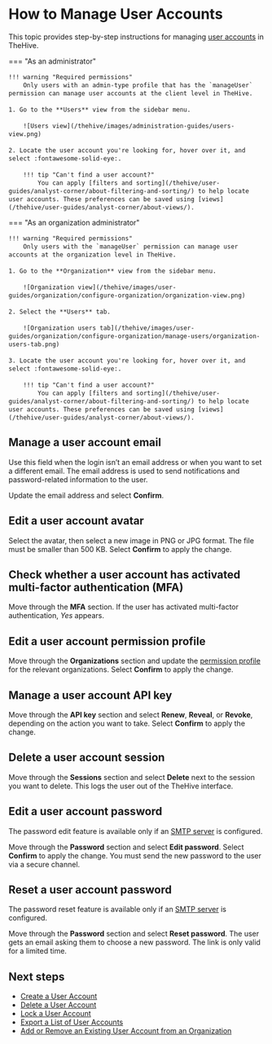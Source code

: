 # How to Manage User Accounts

This topic provides step-by-step instructions for managing [user accounts](about-user-accounts.md) in TheHive.

=== "As an administrator"

    !!! warning "Required permissions"
        Only users with an admin-type profile that has the `manageUser` permission can manage user accounts at the client level in TheHive.

    1. Go to the **Users** view from the sidebar menu.

        ![Users view](/thehive/images/administration-guides/users-view.png)

    2. Locate the user account you're looking for, hover over it, and select :fontawesome-solid-eye:.

        !!! tip "Can't find a user account?"
            You can apply [filters and sorting](/thehive/user-guides/analyst-corner/about-filtering-and-sorting/) to help locate user accounts. These preferences can be saved using [views](/thehive/user-guides/analyst-corner/about-views/).

=== "As an organization administrator"

    !!! warning "Required permissions"
        Only users with the `manageUser` permission can manage user accounts at the organization level in TheHive.

    1. Go to the **Organization** view from the sidebar menu.

        ![Organization view](/thehive/images/user-guides/organization/configure-organization/organization-view.png)

    2. Select the **Users** tab.

        ![Organization users tab](/thehive/images/user-guides/organization/configure-organization/manage-users/organization-users-tab.png)

    3. Locate the user account you're looking for, hover over it, and select :fontawesome-solid-eye:.

        !!! tip "Can't find a user account?"
            You can apply [filters and sorting](/thehive/user-guides/analyst-corner/about-filtering-and-sorting/) to help locate user accounts. These preferences can be saved using [views](/thehive/user-guides/analyst-corner/about-views/).

## Manage a user account email

Use this field when the login isn’t an email address or when you want to set a different email. The email address is used to send notifications and password-related information to the user.

Update the email address and select **Confirm**.

## Edit a user account avatar

Select the avatar, then select a new image in PNG or JPG format. The file must be smaller than 500 KB. Select **Confirm** to apply the change.

## Check whether a user account has activated multi-factor authentication (MFA)

Move through the **MFA** section. If the user has activated multi-factor authentication, *Yes* appears.

## Edit a user account permission profile

Move through the **Organizations** section and update the [permission profile](../../../../administration/profiles/about-profiles.md) for the relevant organizations. Select **Confirm** to apply the change.

## Manage a user account API key

Move through the **API key** section and select **Renew**, **Reveal**, or **Revoke**, depending on the action you want to take. Select **Confirm** to apply the change.

## Delete a user account session

Move through the **Sessions** section and select **Delete** next to the session you want to delete. This logs the user out of the TheHive interface.

## Edit a user account password

The password edit feature is available only if an [SMTP server](../../../../administration/configure-smtp-server.md) is configured.

Move through the **Password** section and select **Edit password**. Select **Confirm** to apply the change. You must send the new password to the user via a secure channel.

## Reset a user account password

The password reset feature is available only if an [SMTP server](../../../../administration/configure-smtp-server.md) is configured.

Move through the **Password** section and select **Reset password**. The user gets an email asking them to choose a new password. The link is only valid for a limited time.

<h2>Next steps</h2>

* [Create a User Account](create-a-user-account.md)
* [Delete a User Account](delete-a-user-account.md)
* [Lock a User Account](lock-a-user-account.md)
* [Export a List of User Accounts](export-list-user-accounts.md)
* [Add or Remove an Existing User Account from an Organization](../../../../administration/organizations/add-remove-an-existing-user-account-from-an-organization.md)